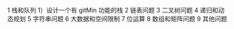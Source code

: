 <!--
 * @Descripttion: your project
 * @version: 1.0
 * @Author: xuli
 * @Date: 2021-12-12 23:20:30
 * @LastEditors: xuli
 * @LastEditTime: 2021-12-13 22:42:56
-->

1 栈和队列
1）设计一个有 gitMin 功能的栈
2 链表问题
3 二叉树问题
4 递归和动态规划
5 字符串问题
6 大数据和空间限制
7 位运算
8 数组和矩阵问题
9 其他问题
